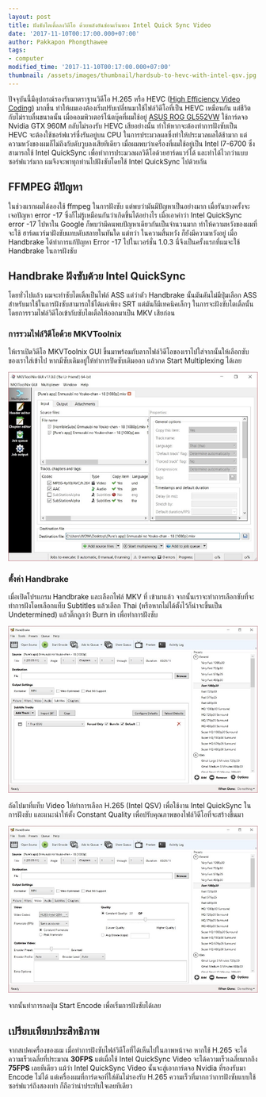```yaml
---
layout: post
title: ฝังซับไตเติ้ลลงวิดีโอ ด้วยพลังอันซ่อนเร้นของ Intel Quick Sync Video
date: '2017-11-10T00:17:00.000+07:00'
author: Pakkapon Phongthawee
tags:
- computer
modified_time: '2017-11-10T00:17:00.000+07:00'
thumbnail: /assets/images/thumbnail/hardsub-to-hevc-with-intel-qsv.jpg
---
```

ปัจจุบันนี้มีอุปกรณ์รองรับมาตราฐานวิดีโอ H.265 หรือ HEVC ([High Efficiency Video Coding](https://en.wikipedia.org/wiki/High_Efficiency_Video_Coding)) มากขึ้น ทำให้ผมเองต้องเริ่มปรับเปลี่ยนมาใช้ไฟล์วิดีโอที่เป็น HEVC เหมือนกัน แต่ชีวิตกับไม่ราบลื่นขนาดนั้น เมื่อคอมพิวเตอร์โน้ตบุ๊คที่ผมใช้อยู่ [ASUS ROG GL552VW](https://www.asus.com/us/ROG-Republic-Of-Gamers/ROG-GL552VW/) ใช้การ์ดจอ Nvidia GTX 960M กลับไม่รองรับ HEVC เสียอย่างนั้น ทำให้หากจะต้องทำการฝังซับเป็น HEVC จะต้องใช้ซอร์ฟแวร์ซึ่งรันอยู่บน CPU ในการประมวลผลซึ่งทำให้ประมวลผลได้ช้ามาก แต่ความหวังของผมก็ไม่ถึงกับดับวูบลงเสียทีเดียว เมื่อผมพบว่าเครื่องที่ผมใช้อยู่เป็น Intel I7-6700 ซึ่งสามารถใช้ Intel QuickSync เพื่อทำการประมวลผลวิดีโอด้วยฮาร์ดแวร์ได้ และทำได้ไวกว่าแบบซอร์ฟแวร์มาก ผมจึงจะพาทุกท่านไปฝังซับโดยใช้ Intel QuickSync ไปด้วยกัน

## FFMPEG มีปัญหา
ในช่วงแรกผมได้ลองใช้ ffmpeg ในการฝังซับ แต่พบว่ามันมีปัญหาเป็นอย่างมาก เมื่อรันบางครั้งจะเจอปัญหา error -17 ซึ่งก็ไม่รู้เหมือนกันว่าเกิดขึ้นได้อย่างไร เมื่อเอาคำว่า Intel QuickSync error -17 ไปหาใน Google ก็พบว่ามีคนพบปัญหาเดียวกันเป็นจำนวนมาก ทำให้ความหวังของผมที่จะใช้ ฮาร์ดแวร์มาฝังซับแทบดับสลายในทันใด แต่ทว่า ในความสิ้นหวัง ก็ยังมีความหวังอยู่ เมื่อ Handbrake ได้ทำการแก้ปัญหา Error -17 ไปในเวอร์ชั่น 1.0.3 นี่จึงเป็นครั้งแรกที่ผมจะใช้ Handbrake ในการฝังซับ

## Handbrake ฝังซับด้วย Intel QuickSync
โดยทั่วไปแล้ว ผมจะทำซับไตเติ้ลเป็นไฟล์ ASS แต่ว่าตัว Handbrake นั้นมันดันไม่มีปุ่มเลือก ASS สำหรับมาใช้ในการฝังซับสามารถใช้ได้แค่เพียง SRT แต่มันก็มีเทคนิคเล็กๆ ในการจะฝังซับไตเติ้ลนั้น โดยการรวมไฟล์วิดีโอเข้ากับซับไตเติ้ลให้ออกมาเป็น MKV เสียก่อน

### การรวมไฟล์วิดีโอด้วย MKVToolnix

ให้เราเปิดวิดีโอ MKVToolnix GUI ขึ้นมาพร้อมกับลากไฟล์วิดีโอของเราไปใส่จากนั้นให้เลือกซับของเราใส่เข้าไป หากมีซับเดิมอยู่ให้ทำการปิดซับเดิมออก แล้วกด Start Multiplexing ได้เลย

![](/assets/images/post/hardsub-to-hevc-with-intel-qsv/mkvtoolnix.jpg)

### ตั้งค่า Handbrake

เมื่อเปิดโปรแกรม Handbrake และเลือกไฟล์ MKV ที่ เข้ามาแล้ว จากนั้นเราจะทำการเลือกซับที่จะทำการฝังโดยเลือกแท็บ Subtitles แล้วเลือก Thai (หรือหากไม่ได้ตั้งไว้ก็น่าจะขึ้นเป็น Undetermined) แล้วติ๊กถูกว่า Burn in เพื่อทำการฝังซับ

![](/assets/images/post/hardsub-to-hevc-with-intel-qsv/select-thai-ssa.jpg)

ถัดไปมาที่แท็บ Video ให้ทำการเลือก H.265 (Intel QSV) เพื่อใช้งาน Intel QuickSync ในการฝังซับ และแนะนำให้ตั้ง Constant Quality เพื่อปรับคุณภาพของไฟล์วิดีโอที่จะสร้างขึ้นมา

![](/assets/images/post/hardsub-to-hevc-with-intel-qsv/select-h265-qsv.jpg)

จากนั้นทำการกดปุ่ม Start Encode เพื่อเริ่มการฝังซับได้เลย

## เปรียบเทียบประสิทธิภาพ

จากสเปคเครื่องของผม เมื่อทำการฝังซับไฟล์วิดีโอที่ได้เห็นไปในภาพหน้าจอ หากใช้ H.265 จะได้ความเร็วเฉลี่ยที่ประมาณ **30FPS** แต่เมื่อใช้ Intel QuickSync Video จะได้ความเร็วเฉลี่ยมากถึง **75FPS** เลยทีเดียว แม้ว่า Intel QuickSync Video นั้นจะสู่เอาการ์ดจอ Nvidia ที่รองรับมา Encode ไม่ได้ แต่เครื่องผมที่การ์ดจอที่ใส่ดันไม่รองรับ H.265 ความเร็วที่มากกว่าการฝังซับแบบใช้ซอร์ฟแวร์ถึงสองเท่า ก็ถือว่าน่าประทับใจเลยทีเดียว
